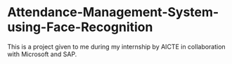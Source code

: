 # Attendance-Management-System-using-Face-Recognition
This is a project given to me during my internship by AICTE in collaboration with Microsoft and SAP.
